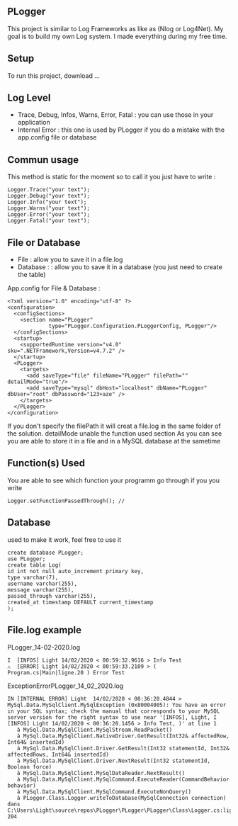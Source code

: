 ## PLogger
This project is similar to Log Frameworks as like as (Nlog or Log4Net).
My goal is to build my own Log system.
I made everything during my free time.


## Setup
To run this project, download ...

    
## Log Level

* Trace, Debug, Infos, Warns, Error, Fatal : you can use those in your application
* Internal Error : this one is used by PLogger if you do a mistake with the app.config file or database

## Commun usage
This method is static for the moment so to call it
you just have to write :
``` 
Logger.Trace("your text");
Logger.Debug("your text");
Logger.Info("your text");
Logger.Warns("your text");
Logger.Error("your text");
Logger.Fatal("your text");
```

## File or Database

* File : allow you to save it in a file.log 
* Database : : allow you to save it in a database (you just need to create the table)

App.config for File & Database :
```
<?xml version="1.0" encoding="utf-8" ?>
<configuration>
  <configSections>
    <section name="PLogger"
             type="PLogger.Configuration.PLoggerConfig, PLogger"/>
  </configSections>
  <startup>
    <supportedRuntime version="v4.0" sku=".NETFramework,Version=v4.7.2" />
  </startup>
  <PLogger>
    <targets>
      <add saveType="file" fileName="PLogger" filePath="" detailMode="true"/>
      <add saveType="mysql" dbHost="localhost" dbName="PLogger" dbUser="root" dbPassword="123+aze" />
    </targets>
  </PLogger>
</configuration>
```
If you don't specify the filePath it will creat a file.log in the same folder of the solution.
detailMode unable the function used section
As you can see you are able to store it in a file and in a MySQL database at the sametime


## Function(s) Used
You are able to see which function your programm go through
if you you write
```
Logger.setFunctionPassedThrough(); // 
```
    

## Database 
used to make it work, feel free to use it
```
create database PLogger;
use PLogger;
create table Log(
id int not null auto_increment primary key,
type varchar(7),
username varchar(255),
message varchar(255),
passed_through varchar(255),
created_at timestamp DEFAULT current_timestamp
);
```

## File.log example 

PLogger_14-02-2020.log
```
I  [INFOS] Light 14/02/2020 < 00:59:32.9616 > Info Test
⚠  [ERROR] Light 14/02/2020 < 00:59:33.2109 > ( Program.cs|Main|ligne.20 ) Error Test
```
ExceptionErrorPLogger_14_02_2020.log
```
IN [INTERNAL ERROR] Light  14/02/2020 < 00:36:20.4844 > MySql.Data.MySqlClient.MySqlException (0x80004005): You have an error in your SQL syntax; check the manual that corresponds to your MySQL server version for the right syntax to use near '[INFOS], Light, I  [INFOS] Light 14/02/2020 < 00:36:20.1456 > Info Test, )' at line 1
   à MySql.Data.MySqlClient.MySqlStream.ReadPacket()
   à MySql.Data.MySqlClient.NativeDriver.GetResult(Int32& affectedRow, Int64& insertedId)
   à MySql.Data.MySqlClient.Driver.GetResult(Int32 statementId, Int32& affectedRows, Int64& insertedId)
   à MySql.Data.MySqlClient.Driver.NextResult(Int32 statementId, Boolean force)
   à MySql.Data.MySqlClient.MySqlDataReader.NextResult()
   à MySql.Data.MySqlClient.MySqlCommand.ExecuteReader(CommandBehavior behavior)
   à MySql.Data.MySqlClient.MySqlCommand.ExecuteNonQuery()
   à PLogger.Class.Logger.writeToDatabase(MySqlConnection connection) dans C:\Users\Light\source\repos\PLogger\PLogger\PLogger\Class\Logger.cs:ligne 204
```
